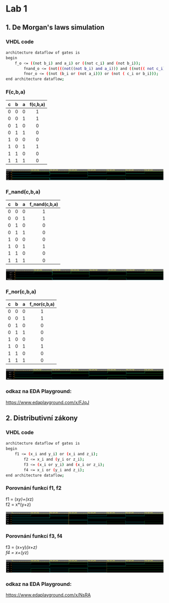 # Lab 1

## 1. De Morgan's laws simulation

### VHDL code

```bash
architecture dataflow of gates is
begin
	f_o <= ((not b_i) and a_i) or ((not c_i) and (not b_i));
        fnand_o <= (not(((not((not b_i) and a_i))) and ((not(( not c_i) and (not b_i))))));
        fnor_o <= ((not (b_i or (not a_i))) or (not ( c_i or b_i)));
end architecture dataflow;
```

### F(c,b,a)

| **c** | **b** |**a** | **f(c,b,a)** |
| :-: | :-: | :-: | :-: |
| 0 | 0 | 0 | 1 |
| 0 | 0 | 1 | 1 |
| 0 | 1 | 0 | 0 |
| 0 | 1 | 1 | 0 |
| 1 | 0 | 0 | 0 |
| 1 | 0 | 1 | 1 |
| 1 | 1 | 0 | 0 |
| 1 | 1 | 1 | 0 |

![Hodnoty funkce f(c,b,a) ](images/f1.PNG)

### F_nand(c,b,a)

| **c** | **b** |**a** | **f_nand(c,b,a)** |
| :-: | :-: | :-: | :-: |
| 0 | 0 | 0 | 1 |
| 0 | 0 | 1 | 1 |
| 0 | 1 | 0 | 0 |
| 0 | 1 | 1 | 0 |
| 1 | 0 | 0 | 0 |
| 1 | 0 | 1 | 1 |
| 1 | 1 | 0 | 0 |
| 1 | 1 | 1 | 0 |

![Hodnoty funkce f(c,b,a) ](images/f2.PNG)

### F_nor(c,b,a)

| **c** | **b** |**a** | **f_nor(c,b,a)** |
| :-: | :-: | :-: | :-: |
| 0 | 0 | 0 | 1 |
| 0 | 0 | 1 | 1 |
| 0 | 1 | 0 | 0 |
| 0 | 1 | 1 | 0 |
| 1 | 0 | 0 | 0 |
| 1 | 0 | 1 | 1 |
| 1 | 1 | 0 | 0 |
| 1 | 1 | 1 | 0 |

![Hodnoty funkce f(c,b,a) ](images/f3.PNG)

### odkaz na EDA Playground:
https://www.edaplayground.com/x/FJqJ

## 2. Distributivní zákony

### VHDL code

```bash
architecture dataflow of gates is
begin
	f1 <= (x_i and y_i) or (x_i and z_i);
        f2 <= x_i and (y_i or z_i);        		  
        f3 <= (x_i or y_i) and (x_i or z_i);
        f4 <= x_i or (y_i and z_i);
end architecture dataflow;
```
### Porovnání funkcí f1, f2

f1 = (x*y)+(x*z)   
f2 = x*(y+z)

![Hodnoty funkce f(c,b,a) ](images/f4.PNG)

### Porovnání funkcí f3, f4

f3 = (x+y)*(x+z)  
f4 = x+(y*z)

![Hodnoty funkce f(c,b,a) ](images/f5.PNG)

### odkaz na EDA Playground:
https://www.edaplayground.com/x/NsRA
